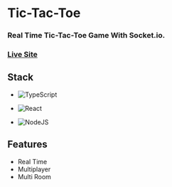 # Tic-Tac-Toe

### Real Time Tic-Tac-Toe Game With Socket.io.

### [Live Site](https://tic-tac-toe-hudasale7.vercel.app)

## Stack

- ![TypeScript](https://img.shields.io/badge/typescript-%23007ACC.svg?style=for-the-badge&logo=typescript&logoColor=white)

- ![React](https://img.shields.io/badge/react-%2320232a.svg?style=for-the-badge&logo=react&logoColor=%2361DAFB)

- ![NodeJS](https://img.shields.io/badge/node.js-6DA55F?style=for-the-badge&logo=node.js&logoColor=white)

## Features

- Real Time
- Multiplayer
- Multi Room

